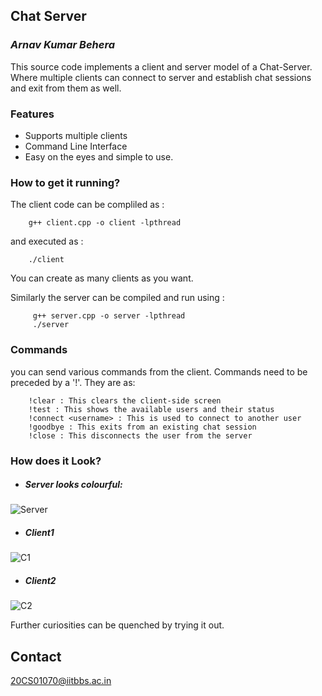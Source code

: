 ## Chat Server
### _Arnav Kumar Behera_
This source code implements a client and server model of a Chat-Server. Where multiple clients can connect to server and establish chat sessions and exit from them as well. 

### Features
- Supports multiple clients
- Command Line Interface
- Easy on the eyes and simple to use.

### How to get it running?
The client code can be compliled as :
```
    g++ client.cpp -o client -lpthread
```
and executed as :
```
    ./client
```
You can create as many clients as you want.

Similarly the server can be compiled and run using :
```
     g++ server.cpp -o server -lpthread
     ./server
```

### Commands
you can send various commands from the client.
Commands need to be preceded by a '!'. They are as:
```
	!clear : This clears the client-side screen
	!test : This shows the available users and their status
	!connect <username> : This is used to connect to another user
	!goodbye : This exits from an existing chat session
	!close : This disconnects the user from the server
```

### How does it Look?
- ##### Server looks colourful:
![Server](https://drive.google.com/uc?export=view&id=1DNrHc20wykttryKAdzyGtE7icsKbRRe6 "a server")
- ##### Client1
![C1](https://drive.google.com/uc?export=view&id=1nouvkrt6yNIBmQcDlMD1SHrCemNGgfIf "a client")
- ##### Client2
![C2](https://drive.google.com/uc?export=view&id=1LptYa0FzHBTdVAwkNDDRfEwf4icgQZyz "another client")

Further curiosities can be quenched by trying it out.

## Contact 
20CS01070@iitbbs.ac.in


